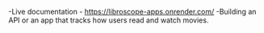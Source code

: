 -Live documentation - https://libroscope-apps.onrender.com/
-Building an API or an app that tracks how users read and watch movies.
